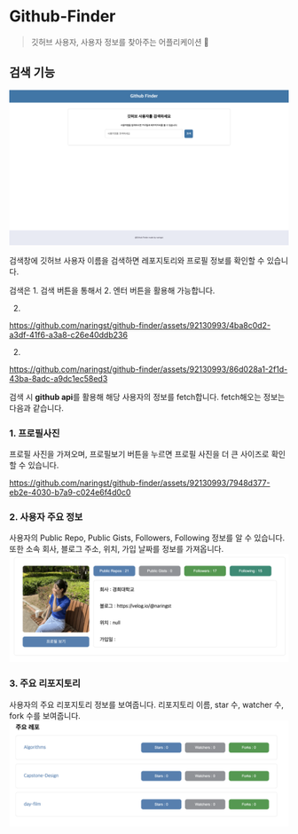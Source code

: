 # Github-Finder

> 깃허브 사용자, 사용자 정보를 찾아주는 어플리케이션 👥

## 검색 기능

![main-page](assets/main-page.png)

검색창에 깃허브 사용자 이름을 검색하면 레포지토리와 프로필 정보를 확인할 수 있습니다.

검색은 1. 검색 버튼을 통해서 2. 엔터 버튼을 활용해 가능합니다.

2.
https://github.com/naringst/github-finder/assets/92130993/4ba8c0d2-a3df-41f6-a3a8-c26e40ddb236

2. 

https://github.com/naringst/github-finder/assets/92130993/86d028a1-2f1d-43ba-8adc-a9dc1ec58ed3


검색 시 **github api**를 활용해 해당 사용자의 정보를 fetch합니다.
fetch해오는 정보는 다음과 같습니다.

### 1. 프로필사진

프로필 사진을 가져오며, 프로필보기 버튼을 누르면 프로필 사진을 더 큰 사이즈로 확인할 수 있습니다.


https://github.com/naringst/github-finder/assets/92130993/7948d377-eb2e-4030-b7a9-c024e6f4d0c0


### 2. 사용자 주요 정보

사용자의 Public Repo, Public Gists, Followers, Following 정보를 알 수 있습니다. 또한 소속 회사, 블로그 주소, 위치, 가입 날짜를 정보를 가져옵니다.
![user-info](assets/userInfo.png)

### 3. 주요 리포지토리

사용자의 주요 리포지토리 정보를 보여줍니다. 리포지토리 이름, star 수, watcher 수, fork 수를 보여줍니다.
![repo-info](assets/repoInfo.png)
